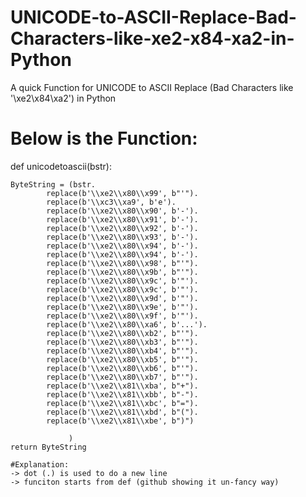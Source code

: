 # UNICODE-to-ASCII-Replace-Bad-Characters-like-xe2-x84-xa2-in-Python
A quick Function for UNICODE to ASCII Replace (Bad Characters like '\xe2\x84\xa2') in Python
# Below is the Function: 


def unicodetoascii(bstr):

    ByteString = (bstr.
    		replace(b'\\xe2\\x80\\x99', b"'").
            replace(b'\\xc3\\xa9', b'e').
            replace(b'\\xe2\\x80\\x90', b'-').
            replace(b'\\xe2\\x80\\x91', b'-').
            replace(b'\\xe2\\x80\\x92', b'-').
            replace(b'\\xe2\\x80\\x93', b'-').
            replace(b'\\xe2\\x80\\x94', b'-').
            replace(b'\\xe2\\x80\\x94', b'-').
            replace(b'\\xe2\\x80\\x98', b"'").
            replace(b'\\xe2\\x80\\x9b', b"'").
            replace(b'\\xe2\\x80\\x9c', b'"').
            replace(b'\\xe2\\x80\\x9c', b'"').
            replace(b'\\xe2\\x80\\x9d', b'"').
            replace(b'\\xe2\\x80\\x9e', b'"').
            replace(b'\\xe2\\x80\\x9f', b'"').
            replace(b'\\xe2\\x80\\xa6', b'...').
            replace(b'\\xe2\\x80\\xb2', b"'").
            replace(b'\\xe2\\x80\\xb3', b"'").
            replace(b'\\xe2\\x80\\xb4', b"'").
            replace(b'\\xe2\\x80\\xb5', b"'").
            replace(b'\\xe2\\x80\\xb6', b"'").
            replace(b'\\xe2\\x80\\xb7', b"'").
            replace(b'\\xe2\\x81\\xba', b"+").
            replace(b'\\xe2\\x81\\xbb', b"-").
            replace(b'\\xe2\\x81\\xbc', b"=").
            replace(b'\\xe2\\x81\\xbd', b"(").
            replace(b'\\xe2\\x81\\xbe', b")")

                 )
    return ByteString
    
    #Explanation:
    -> dot (.) is used to do a new line 
    -> funciton starts from def (github showing it un-fancy way)
